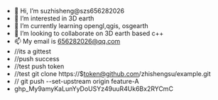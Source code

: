 - 👋 Hi, I’m suzhisheng@szs656282026
- 👀 I’m interested in 3D earth
- 🌱 I’m currently learning opengl,qgis, osgearth
- 💞️ I’m looking to collaborate on 3D earth based c++
- 📫 My email is 656282026@qq.com
- //its a gittest
- //push success
- //test push token
- //test git clone https://$token@github.com/zhishengsu/example.git
- //  git push --set-upstream origin feature-A
- 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



